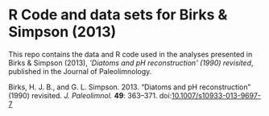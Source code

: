 # R Code and data sets for Birks & Simpson (2013)

This repo contains the data and R code used in the analyses presented in Birks &amp; Simpson (2013), *'Diatoms and pH reconstruction' (1990) revisited*, published in the Journal of Paleolimnology.

Birks, H. J. B., and G. L. Simpson. 2013. “Diatoms and pH reconstruction” (1990) revisited. *J. Paleolimnol.* **49**: 363–371. doi:[10.1007/s10933-013-9697-7](doi.org/10.1007/s10933-013-9697-7)
